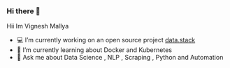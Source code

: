 ### Hi there 👋

<!--
**bodasheera/bodasheera** is a ✨ _special_ ✨ repository because its `README.md` (this file) appears on your GitHub profile.
Here are some ideas to get you started:
- 🔭 I’m currently working on ...
- 🌱 I’m currently learning ...
- 👯 I’m looking to collaborate on ...
- 🤔 I’m looking for help with ...
- 💬 Ask me about ...
- 📫 How to reach me: ...
- 😄 Pronouns: ...
- ⚡ Fun fact: ...
-->

Hii Im Vignesh Mallya 
- 💻 I’m currently working on an open source project [data.stack](https://cloud.appveen.com/)
- 🌱 I’m currently learning about Docker and Kubernetes
- 💬 Ask me about Data Science , NLP , Scraping , Python and Automation 

<!-- ![Vignesh's GitHub stats](https://github-readme-stats.vercel.app/api?username=bodasheera)
 -->
